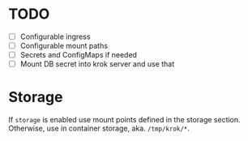 # TODO

- [ ] Configurable ingress
- [ ] Configurable mount paths
- [ ] Secrets and ConfigMaps if needed
- [ ] Mount DB secret into krok server and use that

# Storage

If `storage` is enabled use mount points defined in the storage section.
Otherwise, use in container storage, aka. `/tmp/krok/*`.